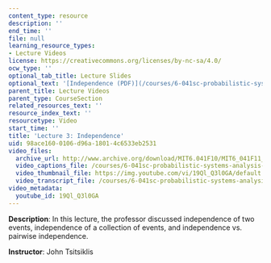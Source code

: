 ```yaml
---
content_type: resource
description: ''
end_time: ''
file: null
learning_resource_types:
- Lecture Videos
license: https://creativecommons.org/licenses/by-nc-sa/4.0/
ocw_type: ''
optional_tab_title: Lecture Slides
optional_text: '[Independence (PDF)](/courses/6-041sc-probabilistic-systems-analysis-and-applied-probability-fall-2013/resources/mit6_041scf13_l03)'
parent_title: Lecture Videos
parent_type: CourseSection
related_resources_text: ''
resource_index_text: ''
resourcetype: Video
start_time: ''
title: 'Lecture 3: Independence'
uid: 98ace160-0106-d96a-1801-4c6533eb2531
video_files:
  archive_url: http://www.archive.org/download/MIT6.041F10/MIT6_041F11_lec03_300k.mp4
  video_captions_file: /courses/6-041sc-probabilistic-systems-analysis-and-applied-probability-fall-2013/19Ql_Q3l0GA_captions.webvtt
  video_thumbnail_file: https://img.youtube.com/vi/19Ql_Q3l0GA/default.jpg
  video_transcript_file: /courses/6-041sc-probabilistic-systems-analysis-and-applied-probability-fall-2013/19Ql_Q3l0GA_transcript.pdf
video_metadata:
  youtube_id: 19Ql_Q3l0GA
---
```


**Description**: In this lecture, the professor discussed independence of two events, independence of a collection of events, and independence vs. pairwise independence.

**Instructor**: John Tsitsiklis

